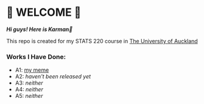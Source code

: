 # 🌟 WELCOME 🌟

***Hi guys! Here is Karman🐑***

This repo is created for my STATS 220 course in [The University of Auckland](https://www.auckland.ac.nz)

### Works I Have Done:
- A1: [my meme]()
- A2: *haven't been released yet*
- A3: *neither*
- A4: *neither*
- A5: *neither*
